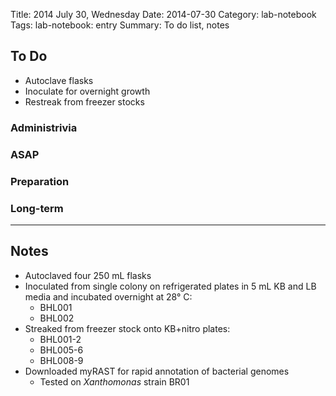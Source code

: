 Title: 2014 July 30, Wednesday
Date: 2014-07-30
Category: lab-notebook
Tags: lab-notebook: entry
Summary: To do list, notes

## To Do ##

- Autoclave flasks
- Inoculate for overnight growth
- Restreak from freezer stocks

### Administrivia ###

### ASAP ###

### Preparation ###

### Long-term ###


***

## Notes ##

- Autoclaved four 250 mL flasks
- Inoculated from single colony on refrigerated plates in 5 mL KB and LB media and incubated overnight at 28&deg; C:
    - BHL001
    - BHL002
- Streaked from freezer stock onto KB+nitro plates:
    - BHL001-2
    - BHL005-6
    - BHL008-9
- Downloaded myRAST for rapid annotation of bacterial genomes
    - Tested on _Xanthomonas_ strain BR01
